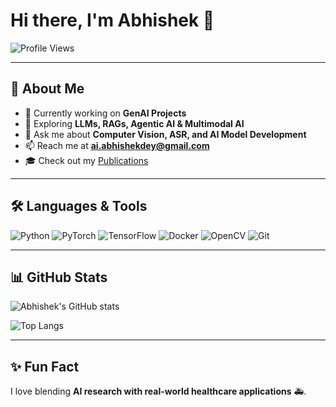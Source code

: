 # Hi there, I'm Abhishek 👋  
![Profile Views](https://komarev.com/ghpvc/?username=abhishekdey&label=Profile%20Visits&color=0e75b6&style=flat)

---

## 🚀 About Me
- 🔭 Currently working on **GenAI Projects**  
- 🌱 Exploring **LLMs, RAGs, Agentic AI & Multimodal AI**  
- 💬 Ask me about **Computer Vision, ASR, and AI Model Development**  
- 📫 Reach me at **ai.abhishekdey@gmail.com**  
- 🎓 Check out my [Publications]([https://scholar.google.com/citations?user=YOUR_ID](https://scholar.google.co.in/citations?user=2hZ2JnQAAAAJ&hl=en))  

---

## 🛠️ Languages & Tools
![Python](https://img.shields.io/badge/Python-3776AB?style=for-the-badge&logo=python&logoColor=white)
![PyTorch](https://img.shields.io/badge/PyTorch-EE4C2C?style=for-the-badge&logo=pytorch&logoColor=white)
![TensorFlow](https://img.shields.io/badge/TensorFlow-FF6F00?style=for-the-badge&logo=tensorflow&logoColor=white)
![Docker](https://img.shields.io/badge/Docker-2496ED?style=for-the-badge&logo=docker&logoColor=white)
![OpenCV](https://img.shields.io/badge/OpenCV-27338e?style=for-the-badge&logo=opencv&logoColor=white)
![Git](https://img.shields.io/badge/Git-F05032?style=for-the-badge&logo=git&logoColor=white)

---

## 📊 GitHub Stats
![Abhishek's GitHub stats](https://github-readme-stats.vercel.app/api?username=abhishekdey&show_icons=true&theme=radical)  

![Top Langs](https://github-readme-stats.vercel.app/api/top-langs/?username=abhishekdey&layout=compact&theme=radical)


---

## ✨ Fun Fact
I love blending **AI research with real-world healthcare applications** 🚑.
